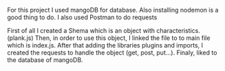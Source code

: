 For this project I used mangoDB for database. 
Also installing nodemon is a good thing to do.
I also used Postman to do requests

First of all I created a Shema which is an object with characteristics. (plank.js)
Then, in order to use this object, I linked the file to to main file which is index.js.
After that adding the libraries plugins and imports, I created the requests to handle
the object (get, post, put...).
Finaly, liked to the database of mangoDB.